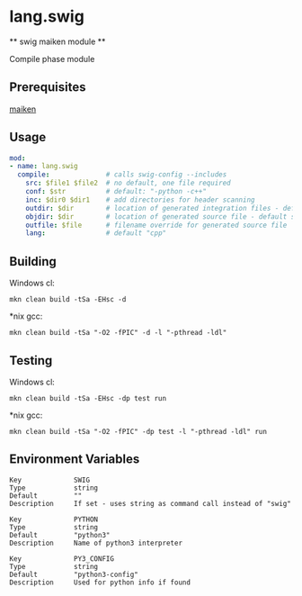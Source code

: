 # lang.swig

** swig maiken module **

Compile phase module

## Prerequisites
  [maiken](https://github.com/mkn/mkn)

## Usage

```yaml
mod:
- name: lang.swig
  compile:              # calls swig-config --includes
    src: $file1 $file2  # no default, one file required
    conf: $str          # default: "-python -c++"
    inc: $dir0 $dir1    # add directories for header scanning
    outdir: $dir        # location of generated integration files - default src directory
    objdir: $dir        # location of generated source file - default src directory
    outfile: $file      # filename override for generated source file
    lang:               # default "cpp"

```

## Building

  Windows cl:

    mkn clean build -tSa -EHsc -d


  *nix gcc:

    mkn clean build -tSa "-O2 -fPIC" -d -l "-pthread -ldl"


## Testing

  Windows cl:

    mkn clean build -tSa -EHsc -dp test run

  *nix gcc:

    mkn clean build -tSa "-O2 -fPIC" -dp test -l "-pthread -ldl" run


## Environment Variables

    Key             SWIG
    Type            string
    Default         ""
    Description     If set - uses string as command call instead of "swig"

    Key             PYTHON
    Type            string
    Default         "python3"
    Description     Name of python3 interpreter

    Key             PY3_CONFIG
    Type            string
    Default         "python3-config"
    Description     Used for python info if found
